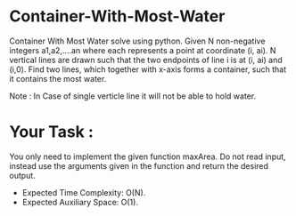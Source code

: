 # Container-With-Most-Water
Container With Most Water solve using python.
Given N non-negative integers a1,a2,....an where each represents a point at coordinate (i, ai). N vertical lines are drawn such that the two endpoints of line i is at (i, ai) and (i,0). Find two lines, which together with x-axis forms a container, such that it contains the most water.

Note : In Case of single verticle line it will not be able to hold water.
# Your Task :
You only need to implement the given function maxArea. Do not read input, instead use the arguments given in the function and return the desired output. 

* Expected Time Complexity: O(N).
* Expected Auxiliary Space: O(1).
